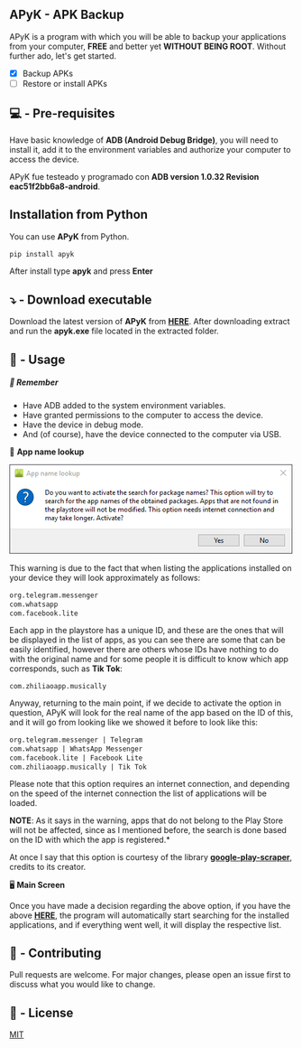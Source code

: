 ## APyK - APK Backup

APyK is a program with which you will be able to backup your applications from your computer, **FREE** and better yet **WITHOUT BEING ROOT**. Without further ado, let's get started.

- [x] Backup APKs
- [ ] Restore or install APKs

## :computer: - ​Pre-requisites

Have basic knowledge of **ADB (Android Debug Bridge)**, you will need to install it, add it to the environment variables and authorize your computer to access the device.

APyK fue testeado y programado con **ADB version 1.0.32 Revision eac51f2bb6a8-android**.

## Installation from Python

You can use **APyK** from Python.

```bash
pip install apyk
```

After install type **apyk** and press **Enter**

## :arrow_heading_down: ​- Download executable

Download the latest version of **APyK** from [**HERE**](/jalkhov/apyk/releases/latest/download/asset-name.zip). After downloading extract and run the **apyk.exe** file located in the extracted folder.

## :blue_book: - Usage

##### 👀 Remember

* Have ADB added to the system environment variables.
* Have granted permissions to the computer to access the device.
* Have the device in debug mode.
* And (of course), have the device connected to the computer via USB.

🔎 **App name lookup**

![1.Name_Lookup](/screenshots/1.Name_Lookup.PNG)

This warning is due to the fact that when listing the applications installed on your device they will look approximately as follows:

```text
org.telegram.messenger
com.whatsapp
com.facebook.lite
```

Each app in the playstore has a unique ID, and these are the ones that will be displayed in the list of apps, as you can see there are some that can be easily identified, however there are others whose IDs have nothing to do with the original name and for some people it is difficult to know which app corresponds, such as **Tik Tok**:

```text
com.zhiliaoapp.musically
```

Anyway, returning to the main point, if we decide to activate the option in question, APyK will look for the real name of the app based on the ID of this, and it will go from looking like we showed it before to look like this:

```text
org.telegram.messenger | Telegram
com.whatsapp | WhatsApp Messenger
com.facebook.lite | Facebook Lite
com.zhiliaoapp.musically | Tik Tok
```

Please note that this option requires an internet connection, and depending on the speed of the internet connection the list of applications will be loaded.

**NOTE**: As it says in the warning, apps that do not belong to the Play Store will not be affected, since as I mentioned before, the search is done based on the ID with which the app is registered.*

At once I say that this option is courtesy of the library [**google-play-scraper**](https://github.com/JoMingyu/google-play-scraper), credits to its creator.

🖥️ **Main Screen**

Once you have made a decision regarding the above option, if you have the above **[HERE](#remember)**, the program will automatically start searching for the installed applications, and if everything went well, it will display the respective list.

## 💪 - Contributing

Pull requests are welcome. For major changes, please open an issue first to discuss what you would like to change.

## 📝 - License
[MIT](https://choosealicense.com/licenses/mit/)
